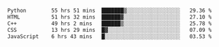 <!--START_SECTION:waka-->

```txt
Python        55 hrs 51 mins  ███████▒░░░░░░░░░░░░░░░░░   29.36 %
HTML          51 hrs 32 mins  ██████▓░░░░░░░░░░░░░░░░░░   27.10 %
C++           49 hrs 2 mins   ██████▒░░░░░░░░░░░░░░░░░░   25.78 %
CSS           13 hrs 29 mins  █▓░░░░░░░░░░░░░░░░░░░░░░░   07.09 %
JavaScript    6 hrs 43 mins   █░░░░░░░░░░░░░░░░░░░░░░░░   03.53 %
```

<!--END_SECTION:waka-->
